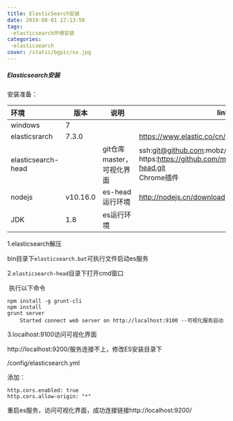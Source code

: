 ```yaml
---
title: ElasticSearch安装
date: 2019-08-01 17:13:50
tags:
 -elasticsearch环境安装
categories:
 -elasticsearch
cover: /static/bgpic/xx.jpg
---
```


##### Elasticsearch安装

安装准备：

| 环境               | 版本     | 说明                      | link                                                         |
| :----------------- | -------- | ------------------------- | ------------------------------------------------------------ |
| windows            | 7        |                           |                                                              |
| elasticsrarch      | 7.3.0    |                           | https://www.elastic.co/cn/downloads/elasticsearch            |
| elasticsearch-head |          | git仓库master，可视化界面 | ssh:git@github.com:mobz/elasticsearch-head.git<br />https:https://github.com/mobz/elasticsearch-head.git<br />Chrome插件 |
| nodejs             | v10.16.0 | es-head运行环境           | http://nodejs.cn/download                                    |
| JDK                | 1.8      | es运行环境                |                                                              |

1.elasticsearch解压

bin目录下`elasticsearch.bat`可执行文件启动es服务	

2.`elasticsearch-head`目录下打开cmd窗口

​	执行以下命令



```
npm install -g grunt-cli
npm install
grunt server
	Started connect web server on http://localhost:9100 --可视化服务启动
```

3.localhost:9100访问可视化界面

http://localhost:9200/服务连接不上，修改ES安装目录下

/config/elasticsearch.yml

添加：

```
http.cors.enabled: true
http.cors.allow-origin: "*"
```

重启es服务，访问可视化界面，成功连接链接http://localhost:9200/